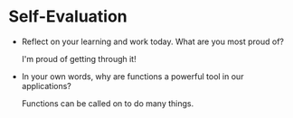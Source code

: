 # Self-Evaluation

- Reflect on your learning and work today. What are you most proud of?

    I'm proud of getting through it!

- In your own words, why are functions a powerful tool in our applications?

    Functions can be called on to do many things.